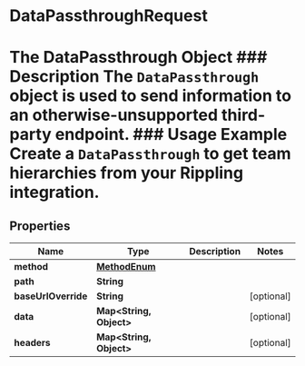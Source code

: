 

# DataPassthroughRequest

# The DataPassthrough Object ### Description The `DataPassthrough` object is used to send information to an otherwise-unsupported third-party endpoint.  ### Usage Example Create a `DataPassthrough` to get team hierarchies from your Rippling integration.
## Properties

Name | Type | Description | Notes
------------ | ------------- | ------------- | -------------
**method** | [**MethodEnum**](MethodEnum.md) |  | 
**path** | **String** |  | 
**baseUrlOverride** | **String** |  |  [optional]
**data** | **Map&lt;String, Object&gt;** |  |  [optional]
**headers** | **Map&lt;String, Object&gt;** |  |  [optional]



